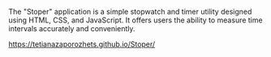The "Stoper" application is a simple stopwatch and timer utility designed using HTML, CSS, and JavaScript. It offers users the ability to measure time intervals accurately and conveniently.

https://tetianazaporozhets.github.io/Stoper/
